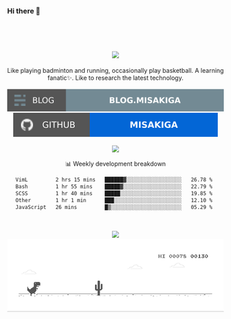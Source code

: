 ### Hi there 👋
<div align="center">
  <br>
  <br>
  <br>
  <br>
  <a href="https://sm.ms/image/1ihsQEJe4TFO9wu" target="_blank"><img src="https://i.loli.net/2021/04/12/1ihsQEJe4TFO9wu.gif" ></a>
    <!--<a href="https://github.com/MISAKIGA">
    <img style="height:auto;" alt="" width="100" height="100" src="https://avatars.githubusercontent.com/u/34915635?v=4">-->
  </a>
  <br>
 <br>
Like playing badminton and running, occasionally play basketball. A learning fanatic✨. Like to research the latest technology. 
<br>
<br>
<a href="https://github.com/misakiga">
    <img src="https://raw.githubusercontent.com/MISAKIGA/MISAKIGA/main/soc/bl.svg"/>
</a>
<a href="https://misakiga.gitee.io/">
    <img src="https://raw.githubusercontent.com/MISAKIGA/MISAKIGA/main/soc/gh.svg"/>
</a>
<br>
<br>

<div style="">

<a href="#">
    <img src="https://github-readme-stats.vercel.app/api?username=misakiga&show_icons=true&icon_color=fffef9&text_color=718096&bg_color=3e4145&hide_title=true&hide_border=true&hide=contribs,issues" />
</a>


<div style="">

:bar_chart: Weekly development breakdown


<!--START_SECTION:waka-->
```text
VimL         2 hrs 15 mins   ██████▓░░░░░░░░░░░░░░░░░░   26.78 % 
Bash         1 hr 55 mins    █████▓░░░░░░░░░░░░░░░░░░░   22.79 % 
SCSS         1 hr 40 mins    █████░░░░░░░░░░░░░░░░░░░░   19.85 % 
Other        1 hr 1 min      ███░░░░░░░░░░░░░░░░░░░░░░   12.10 % 
JavaScript   26 mins         █▒░░░░░░░░░░░░░░░░░░░░░░░   05.29 % 
```
<!--END_SECTION:waka-->
</div>

</div>

<br>
<br>

<a href="#">
    <img src="https://readme-jokes.vercel.app/api"/>
</a>

<!-- 

奖杯 🏆
<a href="https://misakiga.gitee.io/">
    <img src="https://github-profile-trophy.vercel.app/?username=misakiga&theme=flat&title=Stars,Followers,Commit,MultiLanguage&margin-w=5&row=1&column=4" />
</a>
-->

</div>

<a href="#">
    <img src="https://raw.githubusercontent.com/MISAKIGA/MISAKIGA/main/dino.gif"/>
</a>
